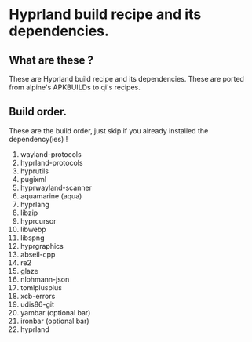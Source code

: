# Hyprland build recipe and its dependencies.

## What are these ? 

These are Hyprland build recipe and its dependencies. These are ported from alpine's APKBUILDs to qi's recipes.  


## Build order.

These are the build order, just skip if you already installed the dependency(ies) !

1. wayland-protocols
1. hyprland-protocols
1. hyprutils
1. pugixml
1. hyprwayland-scanner
1. aquamarine (aqua)
1. hyprlang
1. libzip
1. hyprcursor
1. libwebp
1. libspng
1. hyprgraphics
1. abseil-cpp
1. re2
1. glaze
1. nlohmann-json
1. tomlplusplus
1. xcb-errors
1. udis86-git
1. yambar (optional bar)
1. ironbar (optional bar)
1. hyprland
